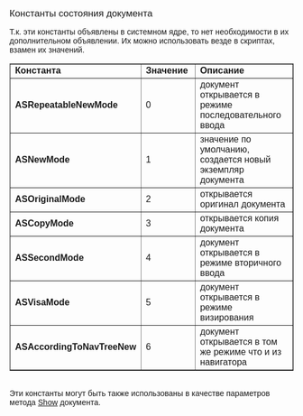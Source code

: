 ﻿<html>
<head>
<title>Константы состояния документа</title>
</head>

<body>

<p><font face="Arial"><big>Константы состояния документа</big></font></p>

<p><font face="Arial">Т.к. эти константы объявлены в системном ядре, 
то нет необходимости в их дополнительном объявлении. Их можно использовать везде 
в скриптах, взамен их значений.</font></p>

<table border="1">
  <tr>
    <td width="25%"><font size="3" face="Arial"><b>Константа</b></font></td>
    <td width="25%"><font size="3" face="Arial"><b>Значение</b></font></td>
    <td width="50%"><font size="3" face="Arial"><b>Описание</b></font></td>
  </tr>
  <tr>
    <td width="25%"><font face="Arial"><strong>ASRepeatableNewMode</strong></font></td>
    <td width="25%"><font size="3" face="Arial">0</font></td>
    <td width="50%"><font face="Arial">документ открывается в режиме 
	последовательного ввода</font></td>
  </tr>
  <tr>
    <td width="25%"><font face="Arial"><strong>ASNewMode</strong></font></td>
    <td width="25%"><font size="3" face="Arial">1</font></td>
    <td width="50%"><font face="Arial">значение по умолчанию, 
	создается новый экземпляр документа</font></td>
  </tr>
  <tr>
    <td width="25%"><font face="Arial"><strong>ASOriginalMode</strong></font></td>
    <td width="25%"><font size="3" face="Arial">2</font></td>
    <td width="50%"><font face="Arial">открывается оригинал документа</font></td>
  </tr>
  <tr>
    <td width="25%"><font face="Arial"><strong>ASCopyMode</strong></font></td>
    <td width="25%"><font size="3" face="Arial">3</font></td>
    <td width="50%"><font face="Arial">открывается копия документа</font></td>
  </tr>
  <tr>
    <td width="25%"><font face="Arial"><strong>ASSecondMode</strong></font></td>
    <td width="25%"><font size="3" face="Arial">4</font></td>
    <td width="50%"><font face="Arial">документ открывается в режиме 
	вторичного ввода</font></td>
  </tr>
  <tr>
    <td width="25%"><font face="Arial"><strong>ASVisaMode</strong></font></td>
    <td width="25%"><font size="3" face="Arial">5</font></td>
    <td width="50%"><font face="Arial">документ открывается в режиме 
	визирования</font></td>
  </tr>
  <tr>
    <td width="25%"><font face="Arial"><b>ASAccordingToNavTreeNew</b></font></td>
    <td width="25%"><font face="Arial">6</font></td>
    <td width="50%"><font face="Arial">документ открывается в том же 
	режиме что и из навигатора</font></td>
  </tr>
</table>

<blockquote>
</blockquote>

<p><font face="Arial"><br>
Эти константы могут быть также использованы в качестве параметров метода <a href="../Functions/ASDOC/Show.html">
Show</a>
документа.</font></p>

<p>&nbsp;</p>

<p>&nbsp;</p>
</body>
</html>
